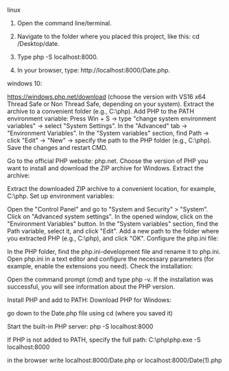 linux
1. Open the command line/terminal.

2. Navigate to the folder where you placed this project, like this: cd /Desktop/date.

3. Type php -S localhost:8000.

4. In your browser, type: http://localhost:8000/Date.php.

windows 10:

https://windows.php.net/download (choose the version with VS16 x64 Thread Safe or Non Thread Safe, depending on your system).
Extract the archive to a convenient folder (e.g., C:\php).
Add PHP to the PATH environment variable:
Press Win + S → type "change system environment variables" → select "System Settings".
In the "Advanced" tab → "Environment Variables".
In the "System variables" section, find Path → click "Edit" → "New" → specify the path to the PHP folder (e.g., C:\php).
Save the changes and restart CMD.


Go to the official PHP website: php.net.
   Choose the version of PHP you want to install and download the ZIP archive for Windows.
Extract the archive:

   Extract the downloaded ZIP archive to a convenient location, for example, C:\php.
Set up environment variables:

   Open the "Control Panel" and go to "System and Security" > "System".
   Click on "Advanced system settings".
   In the opened window, click on the "Environment Variables" button.
   In the "System variables" section, find the Path variable, select it, and click "Edit".
   Add a new path to the folder where you extracted PHP (e.g., C:\php), and click "OK".
Configure the php.ini file:

   In the PHP folder, find the php.ini-development file and rename it to php.ini.
   Open php.ini in a text editor and configure the necessary parameters (for example, enable the extensions you need).
Check the installation:

   Open the command prompt (cmd) and type php -v. If the installation was successful, you will see information about the PHP version.


Install PHP and add to PATH:
Download PHP for Windows:  

   

go down to the Date.php file using cd 
(where you saved it)

Start the built-in PHP server:
php -S localhost:8000


   If PHP is not added to PATH, specify the full path:
C:\php\php.exe -S localhost:8000

in the browser write localhost:8000/Date.php
or localhost:8000/Date(1).php
